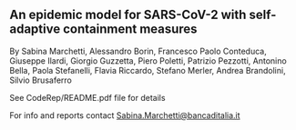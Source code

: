 ## An epidemic model for SARS-CoV-2 with self-adaptive containment measures

By Sabina Marchetti, Alessandro Borin, Francesco Paolo Conteduca, Giuseppe Ilardi, Giorgio Guzzetta, Piero Poletti, Patrizio Pezzotti, Antonino Bella, Paola Stefanelli, Flavia Riccardo, Stefano Merler, Andrea Brandolini, Silvio Brusaferro

See CodeRep/README.pdf file for details

For info and reports contact Sabina.Marchetti@bancaditalia.it
